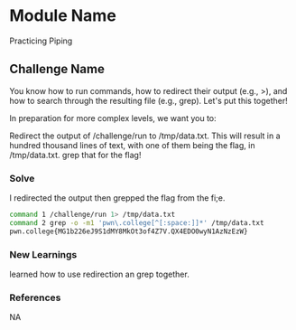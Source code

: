 # Module Name
Practicing Piping

## Challenge Name
You know how to run commands, how to redirect their output (e.g., >), and how to search through the resulting file (e.g., grep). Let's put this together!

In preparation for more complex levels, we want you to:

Redirect the output of /challenge/run to /tmp/data.txt.
This will result in a hundred thousand lines of text, with one of them being the flag, in /tmp/data.txt.
grep that for the flag!
### Solve
I redirected the output then grepped the flag from the fi;e.

```bash
command 1 /challenge/run 1> /tmp/data.txt
command 2 grep -o -m1 'pwn\.college[^[:space:]]*' /tmp/data.txt
pwn.college{MG1b226eJ9S1dMY8MkOt3of4Z7V.QX4EDO0wyN1AzNzEzW}
```

### New Learnings
learned how to use redirection an grep together.

### References 
NA
